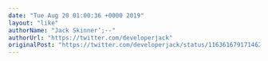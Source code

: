 ```yaml
---
date: "Tue Aug 20 01:00:36 +0000 2019"
layout: "like"
authorName: "Jack Skinner’;--"
authorUrl: "https://twitter.com/developerjack"
originalPost: "https://twitter.com/developerjack/status/1163616791714623488"
---
```


